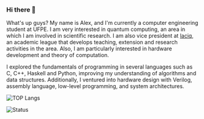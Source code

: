 ### Hi there 👋

<!--
**josejad42/josejad42** is a ✨ _special_ ✨ repository because its `README.md` (this file) appears on your GitHub profile.

Here are some ideas to get you started:

- 🔭 I’m currently working on ...
- 🌱 I’m currently learning ...
- 👯 I’m looking to collaborate on ...
- 🤔 I’m looking for help with ...
- 💬 Ask me about ...
- 📫 How to reach me: ...
- 😄 Pronouns: ...
- ⚡ Fun fact: ...
-->
What's up guys? My name is Alex, and I'm currently a computer engineering student at UFPE. I am very interested in quantum computing, an area in which I am involved in scientific research. I am also vice president at [laciq](https://www.instagram.com/laciq.ufpe), an academic league that develops teaching, extension and research activities in the area. Also, I am particularly interested in hardware development and theory of computation.

I explored the fundamentals of programming in several languages ​​such as C, C++, Haskell and Python, improving my understanding of algorithms and data structures. Additionally, I ventured into hardware design with Verilog, assembly language, low-level programming, and system architectures.

![TOP Langs](https://github-readme-stats.vercel.app/api/top-langs/?username=josejad42&size_weight=0.3&count_weight=0.7&layout=donut&langs_count=8&theme=dracula)

![Status](https://github-readme-stats.vercel.app/api?username=josejad42&theme=dracula)
